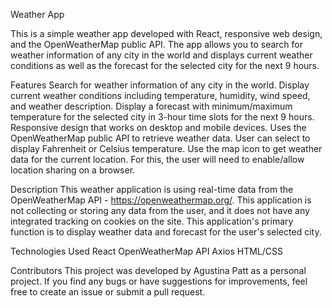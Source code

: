 Weather App

This is a simple weather app developed with React, responsive web design, and the OpenWeatherMap public API. The app allows you to search for weather information of any city in the world and displays current weather conditions as well as the forecast for the selected city for the next 9 hours.

Features
Search for weather information of any city in the world.
Display current weather conditions including temperature, humidity, wind speed, and weather description.
Display a forecast with minimum/maximum temperature for the selected city in 3-hour time slots for the next 9 hours.
Responsive design that works on desktop and mobile devices.
Uses the OpenWeatherMap public API to retrieve weather data.
User can select to display Fahrenheit or Celsius temperature.
Use the map icon to get weather data for the current location. For this, the user will need to enable/allow location sharing on a browser.

Description
This weather application is using real-time data from the OpenWeatherMap API - https://openweathermap.org/. This application is not collecting or storing any data from the user, and it does not have any integrated tracking on cookies on the site. This application's primary function is to display weather data and forecast for the user's selected city.

Technologies Used
React
OpenWeatherMap API
Axios
HTML/CSS

Contributors
This project was developed by Agustina Patt as a personal project. If you find any bugs or have suggestions for improvements, feel free to create an issue or submit a pull request.

